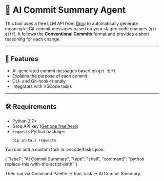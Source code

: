 # 🤖 AI Commit Summary Agent

This tool uses a free LLM API from [Groq](https://groq.com/) to automatically generate meaningful Git commit messages based on your staged code changes (`git diff`). It follows the **Conventional Commits** format and provides a short reasoning for each change.

---

## 🚀 Features

- AI-generated commit messages based on `git diff`
- Explains the purpose of each commit
- CLI- and Git-hook-friendly
- Integrates with VSCode tasks

---

## 🛠 Requirements

- Python 3.7+
- Groq API key ([Get one free here](https://console.groq.com/))
- `requests` Python package:
  ```bash
  pip install requests
  ```

You can add a custom task in .vscode/tasks.json:

{
"label": "AI Commit Summary",
"type": "shell",
"command": "python replace-this-with-the-script-path"
}

Then run via Command Palette → Run Task → AI Commit Summary.
